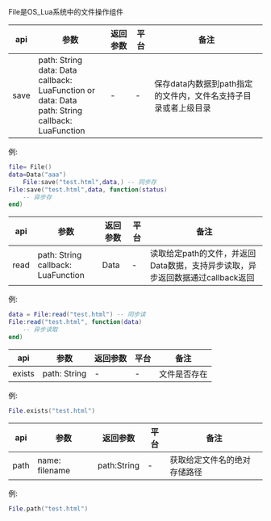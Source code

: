 File是OS_Lua系统中的文件操作组件


| api  |参数   |返回参数   |平台   |备注|
| ------------ | ------------ | ------------ | ------------ |------------ |
|   save     |  path: String<br>data: Data<br>callback: LuaFunction or<br> data: Data <br>path: String<br>callback: LuaFunction    |  -   |   -  |  保存data内数据到path指定的文件内，文件名支持子目录或者上级目录     |

例:
```lua
file= File()
data=Data("aaa")
	File:save("test.html",data,) -- 同步存
File:save("test.html",data, function(status)
    -- 异步存
end)
```

| api  |参数   |返回参数   |平台   |备注|
| ------------ | ------------ | ------------ | ------------ |------------ |
|    read    |   path: String<br>callback: LuaFunction   |   Data  |   -  |  读取给定path的文件，并返回Data数据，支持异步读取，异步返回数据通过callback返回     |

例:
```lua
data = File:read("test.html") -- 同步读
File:read("test.html", function(data)
    -- 异步读取
end)
```

| api  |参数   |返回参数   |平台   |备注|
| ------------ | ------------ | ------------ | ------------ |------------ |
|   exists     |   path: String   |   -  |   -  |    文件是否存在   |

例:
```lua
File.exists("test.html")
```

| api  |参数   |返回参数   |平台   |备注|
| ------------ | ------------ | ------------ | ------------ |------------ |
|    path    |  name: filename    |  path:String   |   -  |  获取给定文件名的绝对存储路径     |

例:
```lua
File.path("test.html")
```



